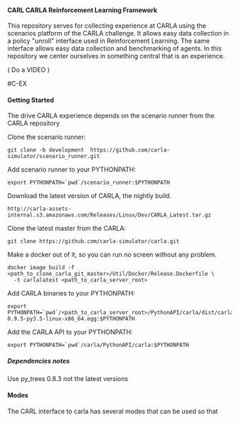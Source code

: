 
#### CARL CARLA Reinforcement Learning Framework

This  repository serves for collecting experience at CARLA using the scenarios
platform of the CARLA challenge. It allows easy data collection in a policy "unroll" interface used
in Reinforcement Learning. The same interface allows easy data collection and benchmarking
of agents. In this repository we center ourselves in something central that is an 
experience. 

( Do a VIDEO )

#C-EX 


#### Getting Started

The drive CARLA experience depends on the scenario runner from the CARLA repository

Clone the scenario runner:

    git clone -b development  https://github.com/carla-simulator/scenario_runner.git


Add scenario runner to your PYTHONPATH:
    
    export PYTHONPATH=`pwd`/scenario_runner:$PYTHONPATH


Download the latest version of CARLA, the nightly build.

    http://carla-assets-internal.s3.amazonaws.com/Releases/Linux/Dev/CARLA_Latest.tar.gz


Clone the latest master from the CARLA: 
    
    git clone https://github.com/carla-simulator/carla.git


Make a docker out of it, so you can run no screen without any problem. 

    docker image build -f <path_to_clone_carla_git_master>/Util/Docker/Release.Dockerfile \
      -t carlalatest <path_to_carla_server_root>


Add CARLA binaries to your PYTHONPATH:

    export PYTHONPATH=`pwd`/<path_to_carla_server_root>/PythonAPI/carla/dist/carla-0.9.5-py3.5-linux-x86_64.egg:$PYTHONPATH

Add the CARLA API to your PYTHONPATH:

    export PYTHONPATH=`pwd`/carla/PythonAPI/carla:$PYTHONPATH
 

 
##### Dependencies notes

Use py_trees 0.8.3  not the latest versions



#### Modes

The CARL interface to carla has several modes that can be used
so that 



